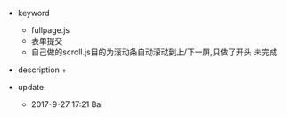 - keyword
  + fullpage.js
  + 表单提交
  + 自己做的scroll.js目的为滚动条自动滚动到上/下一屏,只做了开头 未完成
- description
  + 

- update
  + 2017-9-27 17:21 Bai